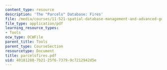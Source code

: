 ```yaml
---
content_type: resource
description: 'The "Parcels" Database: Fires'
file: /media/courses/11-521-spatial-database-management-and-advanced-geographic-information-systems-spring-2003/401812887b2125f673799c7212942d5e_parcelsfires.pdf
file_type: application/pdf
learning_resource_types:
- Tools
ocw_type: OCWFile
parent_title: Tools
parent_type: CourseSection
resourcetype: Document
title: parcelsfires.pdf
uid: 40181288-7b21-25f6-7379-9c7212942d5e
---
```

